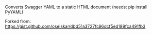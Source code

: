 Converts Swagger YAML to a static HTML document (needs: pip install PyYAML)

Forked from: https://gist.github.com/oseiskar/dbd51a3727fc96dcf5ed189fca491fb3
